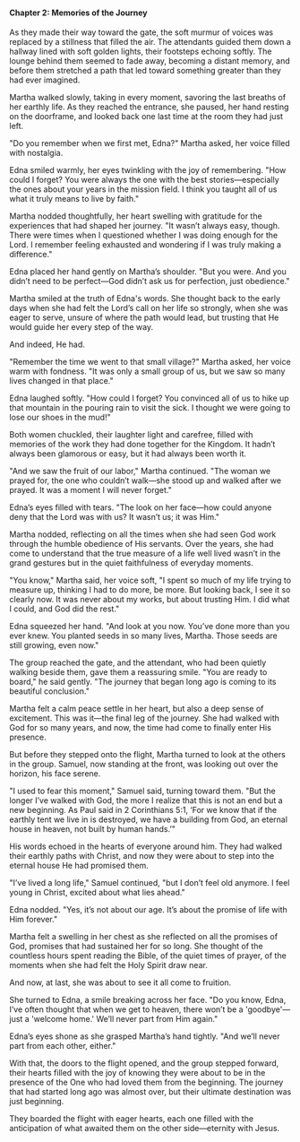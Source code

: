 
#### Chapter 2: Memories of the Journey

As they made their way toward the gate, the soft murmur of voices was replaced by a stillness that filled the air. The attendants guided them down a hallway lined with soft golden lights, their footsteps echoing softly. The lounge behind them seemed to fade away, becoming a distant memory, and before them stretched a path that led toward something greater than they had ever imagined.

Martha walked slowly, taking in every moment, savoring the last breaths of her earthly life. As they reached the entrance, she paused, her hand resting on the doorframe, and looked back one last time at the room they had just left.

"Do you remember when we first met, Edna?" Martha asked, her voice filled with nostalgia.

Edna smiled warmly, her eyes twinkling with the joy of remembering. "How could I forget? You were always the one with the best stories—especially the ones about your years in the mission field. I think you taught all of us what it truly means to live by faith."

Martha nodded thoughtfully, her heart swelling with gratitude for the experiences that had shaped her journey. "It wasn’t always easy, though. There were times when I questioned whether I was doing enough for the Lord. I remember feeling exhausted and wondering if I was truly making a difference."

Edna placed her hand gently on Martha’s shoulder. "But you were. And you didn’t need to be perfect—God didn’t ask us for perfection, just obedience."

Martha smiled at the truth of Edna's words. She thought back to the early days when she had felt the Lord’s call on her life so strongly, when she was eager to serve, unsure of where the path would lead, but trusting that He would guide her every step of the way.

And indeed, He had.

"Remember the time we went to that small village?" Martha asked, her voice warm with fondness. "It was only a small group of us, but we saw so many lives changed in that place."

Edna laughed softly. "How could I forget? You convinced all of us to hike up that mountain in the pouring rain to visit the sick. I thought we were going to lose our shoes in the mud!"

Both women chuckled, their laughter light and carefree, filled with memories of the work they had done together for the Kingdom. It hadn’t always been glamorous or easy, but it had always been worth it.

"And we saw the fruit of our labor," Martha continued. "The woman we prayed for, the one who couldn’t walk—she stood up and walked after we prayed. It was a moment I will never forget."

Edna’s eyes filled with tears. "The look on her face—how could anyone deny that the Lord was with us? It wasn’t us; it was Him."

Martha nodded, reflecting on all the times when she had seen God work through the humble obedience of His servants. Over the years, she had come to understand that the true measure of a life well lived wasn’t in the grand gestures but in the quiet faithfulness of everyday moments.

"You know," Martha said, her voice soft, "I spent so much of my life trying to measure up, thinking I had to do more, be more. But looking back, I see it so clearly now. It was never about my works, but about trusting Him. I did what I could, and God did the rest."

Edna squeezed her hand. "And look at you now. You’ve done more than you ever knew. You planted seeds in so many lives, Martha. Those seeds are still growing, even now."

The group reached the gate, and the attendant, who had been quietly walking beside them, gave them a reassuring smile. "You are ready to board," he said gently. "The journey that began long ago is coming to its beautiful conclusion."

Martha felt a calm peace settle in her heart, but also a deep sense of excitement. This was it—the final leg of the journey. She had walked with God for so many years, and now, the time had come to finally enter His presence.

But before they stepped onto the flight, Martha turned to look at the others in the group. Samuel, now standing at the front, was looking out over the horizon, his face serene.

"I used to fear this moment," Samuel said, turning toward them. "But the longer I’ve walked with God, the more I realize that this is not an end but a new beginning. As Paul said in 2 Corinthians 5:1, ‘For we know that if the earthly tent we live in is destroyed, we have a building from God, an eternal house in heaven, not built by human hands.’"

His words echoed in the hearts of everyone around him. They had walked their earthly paths with Christ, and now they were about to step into the eternal house He had promised them.

"I’ve lived a long life," Samuel continued, "but I don’t feel old anymore. I feel young in Christ, excited about what lies ahead."

Edna nodded. "Yes, it’s not about our age. It’s about the promise of life with Him forever."

Martha felt a swelling in her chest as she reflected on all the promises of God, promises that had sustained her for so long. She thought of the countless hours spent reading the Bible, of the quiet times of prayer, of the moments when she had felt the Holy Spirit draw near.

And now, at last, she was about to see it all come to fruition.

She turned to Edna, a smile breaking across her face. "Do you know, Edna, I’ve often thought that when we get to heaven, there won’t be a 'goodbye'—just a 'welcome home.' We’ll never part from Him again."

Edna’s eyes shone as she grasped Martha’s hand tightly. "And we’ll never part from each other, either."

With that, the doors to the flight opened, and the group stepped forward, their hearts filled with the joy of knowing they were about to be in the presence of the One who had loved them from the beginning. The journey that had started long ago was almost over, but their ultimate destination was just beginning.

They boarded the flight with eager hearts, each one filled with the anticipation of what awaited them on the other side—eternity with Jesus.
